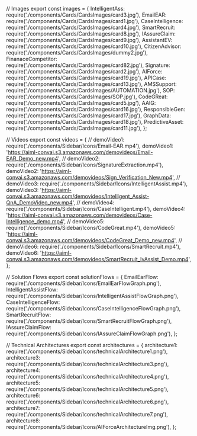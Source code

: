 
// Images
export const images = {
  IntelligentAss: require('./components/Cards/CardsImages/card3.jpg'),
  EmailEAR: require('./components/Cards/CardsImages/card1.jpg'),
  CaseIntelligence: require('./components/Cards/CardsImages/card4.jpg'),
  SmartRecruit: require('./components/Cards/CardsImages/card8.jpg'),
  IAssureClaim: require('./components/Cards/CardsImages/card9.jpg'),
  AssistantEV: require('./components/Cards/CardsImages/card10.jpg'),
  CitizenAdvisor: require('./components/Cards/CardsImages/dummy2.jpg'),
  FinanaceCompetitor: require('./components/Cards/CardsImages/card82.jpg'),
  Signature: require('./components/Cards/CardsImages/card2.jpg'),
  AIForce: require('./components/Cards/CardsImages/card19.jpg'),
  APICase: require('./components/Cards/CardsImages/card13.jpg'),
  AMSSupport: require('./components/Cards/CardsImages/AUTOMATION.jpg'),
  SOP: require('./components/Cards/CardsImages/SOP.jpg'),
  CodeGReat: require('./components/Cards/CardsImages/card5.jpg'),
  AAIG: require('./components/Cards/CardsImages/card16.jpg'),
  ResponsibleGen: require('./components/Cards/CardsImages/card17.jpg'),
  GraphData: require('./components/Cards/CardsImages/card18.jpg'),
  PredictiveAsset: require('./components/Cards/CardsImages/card11.jpg'),
};

// Videos
export const videos = {
  // demoVideo1: require('./components/Sidebar/Icons/Email-EAR.mp4'),
  demoVideo1: 'https://aiml-convai.s3.amazonaws.com/demovideos/Email-EAR_Demo_new.mp4',
  // demoVideo2: require('./components/Sidebar/Icons/SignatureExtraction.mp4'),
  demoVideo2: 'https://aiml-convai.s3.amazonaws.com/demovideos/Sign_Verification_New.mp4',
  // demoVideo3: require('./components/Sidebar/Icons/IntelligentAssist.mp4'),
  demoVideo3: 'https://aiml-convai.s3.amazonaws.com/demovideos/Intelligent_Assist-QnA_DemoVideo_new.mp4',
  // demoVideo4: require('./components/Sidebar/Icons/CaseIntelligent.mp4'),
  demoVideo4: 'https://aiml-convai.s3.amazonaws.com/demovideos/Case-Intelligence_demo.mp4',
  // demoVideo5: require('./components/Sidebar/Icons/CodeGreat.mp4'),
  demoVideo5: 'https://aiml-convai.s3.amazonaws.com/demovideos/CodeGreat_Demo_new.mp4',
  // demoVideo6: require('./components/Sidebar/Icons/SmartRecruit.mp4'),
  demoVideo6: 'https://aiml-convai.s3.amazonaws.com/demovideos/SmartRecruit_IvAssist_Demo.mp4',
};

// Solution Flows
export const solutionFlows = {
  EmailEarFlow: require('./components/Sidebar/Icons/EmailEarFlowGraph.png'),
  IntelligentAssistFlow: require('./components/Sidebar/Icons/IntelligentAssistFlowGraph.png'),
  CaseIntelligenceFlow: require('./components/Sidebar/Icons/CaseIntelligenceFlowGraph.png'),
  SmartRecruitFlow: require('./components/Sidebar/Icons/SmartRecruitFlowGraph.png'),
  IAssureClaimFlow: require('./components/Sidebar/Icons/IAssureClaimFlowGraph.png'),
};

// Technical Architectures
export const architectures = {
  architecture1: require('./components/Sidebar/Icons/technicalArchitecture1.png'),
  architecture3: require('./components/Sidebar/Icons/technicalArchitecture3.png'),
  architecture4: require('./components/Sidebar/Icons/technicalArchitecture4.png'),
  architecture5: require('./components/Sidebar/Icons/technicalArchitecture5.png'),
  architecture6: require('./components/Sidebar/Icons/technicalArchitecture6.png'),
  architecture7: require('./components/Sidebar/Icons/technicalArchitecture7.png'),
  architecture8: require('./components/Sidebar/Icons/AIForceArchitectureImg.png'),
};
